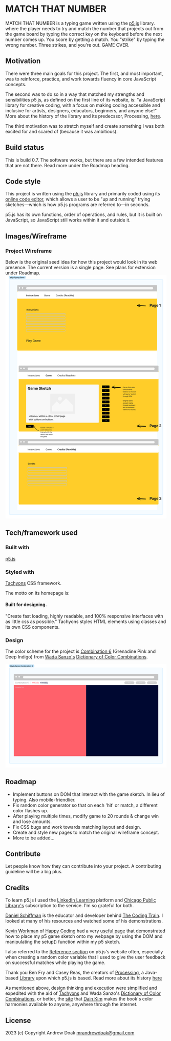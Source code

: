 <!-- MARKDOWN PRIMER -->
<!-- https://meakaakka.medium.com/a-beginners-guide-to-writing-a-kickass-readme-7ac01da88ab3 -->


# MATCH THAT NUMBER
MATCH THAT NUMBER is a typing game written using the [p5.js](https://p5js.org) library. where the player needs to try and match the number that projects out from the game board by typing the correct key on the keyboard before the next number comes up. You score by getting a match. You "strike" by typing the wrong number. Three strikes, and you're out. GAME OVER.

## Motivation
There were three main goals for this project. The first, and most important, was to reinforce, practice, and work towards fluency in core JavaScript concepts. 

The second was to do so in a way that matched my strengths and sensibilities p5.js, as defined on the first line of its website, is: "a JavaScript library for creative coding, with a focus on making coding accessible and inclusive for artists, designers, educators, beginners, and anyone else!" More about the history of the library and its predecssor, Processing, [here](https://cathyatseneca.gitbooks.io/introduction-to-p5-js/content/chapter1.html#).

The third motivation was to stretch myself and create something I was both excited for and scared of (because it was ambitious).


## Build status
This is build 0.7. 
The software works, but there are a few intended features that are not there. Read more under the Roadmap heading.

## Code style
This project is written using the [p5.js](https://p5js.org) library and primarily coded using its [online code editor](https://editor.p5js.org), which allows a user to be "up and running" trying sketches—which is how p5.js programs are referred to—in seconds.

p5.js has its own functions, order of operations, and rules, but it is built on JavaScript, so JavaScript still works within it and outside it.

## Images/Wireframe
### Project Wireframe
Below is the original seed idea for how this project would look in its web presence. The current version is a single page. See plans for extension under Roadmap. 
![Wireframe](assets/images/wireframe.png)

## Tech/framework used
### Built with
[p5.js](https://p5js.org) 

### Styled with
[Tachyons](https://tachyons.io) CSS framework. 

The motto on its homepage is: 
#### Built for designing.
"Create fast loading, highly readable, and 100% responsive interfaces with as little css as possible." Tachyons styles HTML elements using classes and its own CSS components.

### Design
The color scheme for the project is [Combination 6](https://sanzo-wada.dmbk.io/combination/6) (Grenadine Pink and Deep Indigo) from [Wada Sanzo's](https://sanzo-wada.dmbk.io/about) [Dictionary of Color Combinations](https://en.seigensha.com/books/978-4-86152-247-5/).

![Color Scheme](assets/images/color-scheme.png)


## Roadmap
+ Implement buttons on DOM that interact with the game sketch. In lieu of typing. Also mobile-friendlier.
+ Fix random color generator so that on each 'hit' or match, a different color flashes up.
+ After playing multiple times, modify game to 20 rounds & change win and lose amounts.
+ Fix CSS bugs and work towards matching layout and design.
+ Create and style new pages to match the original wireframe concept.
+ More to be added...

## Contribute
Let people know how they can contribute into your project. A contributing guideline will be a big plus.

## Credits
To learn p5.js I used the [LinkedIn Learning](https://www.linkedin.com/learning/?u=116852650) platform and [Chicago Public Library's](https://www.chipublib.org) subscription to the service. I'm so grateful for both.

[Daniel Schiffman](https://thecodingtrain.com/about) is the educator and developer behind [The Coding Train](https://thecodingtrain.com). I looked at many of his resources and watched some of his demonstrations. 

[Kevin Workman](https://happycoding.io/about/) of [Happy Coding](https://happycoding.io) had a very [useful page](https://happycoding.io/tutorials/p5js/web-dev) that demonstrated how to place my p5 game sketch onto my webpage by using the DOM and manipulating the setup() function within my p5 sketch.

I also referred to the [Reference section](https://p5js.org/reference/) on p5.js's website often, especially when creating a random color variable that I used to give the user feedback on successful matches while playing the game.

Thank you Ben Fry and Casey Reas, the creators of [Processing](https://processing.org), a Java-based [Library](https://en.wikipedia.org/wiki/Processing) upon which p5.js is based. Read more about its history [here](https://medium.com/processing-foundation/a-modern-prometheus-59aed94abe85)

As mentioned above, design thinking and execution were simplified and expedited with the aid of [Tachyons](https://tachyons.io) and Wada Sanzo's [Dictionary of Color Combinations](https://en.seigensha.com/books/978-4-86152-247-5/), or better, the [site](https://sanzo-wada.dmbk.io) that [Dain Kim](https://dain.kim) makes the book's color harmonies available to anyone, anywhere through the internet.

## License
2023 (c) Copyright Andrew Doak [mrandrewdoak@gmail.com](mailto:mrandrewdoak@gmail.com)
